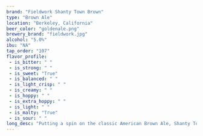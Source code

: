 ```yaml
---
brand: "Fieldwork Shanty Town Brown"
type: "Brown Ale"
location: "Berkeley, California"
beer_color: "goldenale.png"
brewery_brand: "fieldwork.jpg"
alcohol: "5.0%"
ibu: "NA"
tap_order: "107"
flavor_profile:
 - is_bitter: " "
 - is_strong: " "
 - is_sweet: "True"
 - is_balanced: " "
 - is_light_crisp: " "
 - is_creamy: " "
 - is_hoppy: " "
 - is_extra_hoppy: " "
 - is_light: " "
 - is_malty: "True"
 - is_sour: " "
long_desc: "Putting a spin on the classic American Brown Ale, Shanty Town is an engine powered by chocolate malts that provide a loud purr of cocoa powder and baker’s chocolate, followed by a slow ride of doughy malt flavors."
---
```


